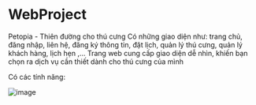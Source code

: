 # WebProject
Petopia - Thiên đường cho thú cưng
Có những giao diện như: trang chủ, đăng nhập, liên hệ, đăng ký thông tin, đặt lịch, quản lý thú cưng, quản lý khách hàng, lịch hẹn ,...
Trang web cung cấp giao diện dễ nhìn, khiến bạn chọn ra dịch vụ cần thiết dành cho thú cưng của mình

Có các tính năng:

![image](https://github.com/khanguyen69/WebProject/assets/136286740/84c5ca7f-e9ec-41ec-aace-58efcc4a2743)

